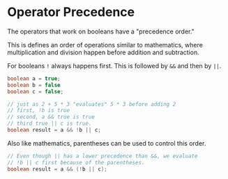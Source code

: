 # Operator Precedence

The operators that work on booleans have a "precedence order."

This is defines an order of operations similar to mathematics, where multiplication and division happen before
addition and subtraction.

For booleans `!` always happens first. This is followed by `&&` and then by `||`.

```java
boolean a = true;
boolean b = false
boolean c = false;

// just as 2 + 5 * 3 "evaluates" 5 * 3 before adding 2
// first, !b is true
// second, a && true is true
// third true || c is true.
boolean result = a && !b || c;
```

Also like mathematics, parentheses can be used to control this order.

```java
// Even though || has a lower precedence than &&, we evaluate
// !b || c first because of the parentheses.
boolean result = a && (!b || c);
```
